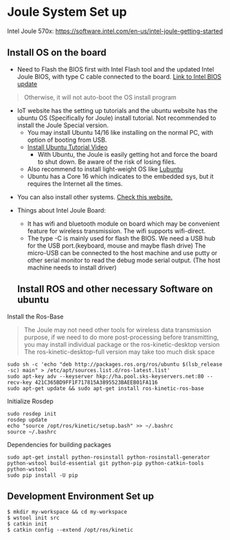 # Joule System Set up

Intel Joule 570x:
https://software.intel.com/en-us/intel-joule-getting-started

## Install OS on the board
* Need to Flash the BIOS first with Intel Flash tool and the updated Intel Joule BIOS, with type C cable connected to the board. [Link to Intel BIOS update](https://software.intel.com/en-us/node/721469)
> Otherwise, it will not auto-boot the OS install program
* IoT website has the setting up tutorials and the ubuntu website has the ubuntu OS (Specifically for Joule) install tutorial. Not recommended to install the Joule Special version.
  - You may install Ubuntu 14/16 like installing on the normal PC, with option of booting from USB.
  - [Install Ubuntu Tutorial Video](https://software.intel.com/en-us/videos/installing-ubuntu-on-the-intel-joule-compute-module)
    - With Ubuntu, the Joule is easily getting hot and force the board to shut down. Be aware of the risk of losing files.
  - Also recommend to install light-weight OS like [Lubuntu](https://docs.lubuntu.net/)
  - Ubuntu has a Core 16 which indicates to the embedded sys, but it requires the Internet all the times.
- You can also install other systems. [Check this website.](https://software.intel.com/en-us/choosing-among-oses)
* Things about Intel Joule Board:
  - It has wifi and bluetooth module on board which may be convenient feature for wireless transmission. The wifi supports wifi-direct.
  - The type -C is mainly used for flash the BIOS. We need a USB hub for the USB port.(keyboard, mouse and maybe flash drive) The micro-USB can be connected to the host machine and use putty or other serial monitor to read the debug mode serial output. (The host machine needs to install driver)


  ## Install ROS and other necessary Software on ubuntu

Install the Ros-Base
> The Joule may not need other tools for wireless data transmission purpose, if we need to do more post-processing before transmitting, you may install individual package or the  ros-kinetic-desktop version
The ros-kinetic-desktop-full version may take too much disk space

```
sudo sh -c 'echo "deb http://packages.ros.org/ros/ubuntu $(lsb_release -sc) main" > /etc/apt/sources.list.d/ros-latest.list'
sudo apt-key adv --keyserver hkp://ha.pool.sks-keyservers.net:80 --recv-key 421C365BD9FF1F717815A3895523BAEEB01FA116
sudo apt-get update && sudo apt-get install ros-kinetic-ros-base
```
Initialize Rosdep
```
sudo rosdep init
rosdep update
echo "source /opt/ros/kinetic/setup.bash" >> ~/.bashrc
source ~/.bashrc
```
Dependencies for building packages
```
sudo apt-get install python-rosinstall python-rosinstall-generator python-wstool build-essential git python-pip python-catkin-tools python-wstool
sudo pip install -U pip
```
## Development Environment Set up
```
$ mkdir my-workspace && cd my-workspace
$ wstool init src
$ catkin init
$ catkin config --extend /opt/ros/kinetic

```
